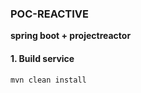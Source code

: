 ### **POC-REACTIVE**
**spring boot + projectreactor**

#### 1. Build service
```bash
mvn clean install
```

